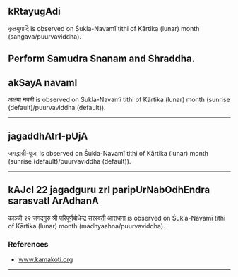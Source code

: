 ## kRtayugAdi

कृतयुगादि is observed on Śukla-Navamī tithi of Kārtika (lunar) month (sangava/puurvaviddha).

Perform Samudra Snanam and Shraddha.
---
## akSayA navamI

अक्षया नवमी is observed on Śukla-Navamī tithi of Kārtika (lunar) month (sunrise (default)/puurvaviddha (default)).


---
## jagaddhAtrI-pUjA

जगद्धात्री-पूजा is observed on Śukla-Navamī tithi of Kārtika (lunar) month (sunrise (default)/puurvaviddha (default)).


---
## kAJcI 22 jagadguru zrI paripUrNabOdhEndra sarasvatI ArAdhanA

काञ्ची २२ जगद्गुरु श्री परिपूर्णबोधेन्द्र सरस्वती आराधना is observed on Śukla-Navamī tithi of Kārtika (lunar) month (madhyaahna/puurvaviddha).


### References
* www.kamakoti.org

---

